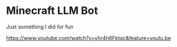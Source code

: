 # Minecraft LLM Bot

Just something I did for fun

https://www.youtube.com/watch?v=yhr4h6Fktqc&feature=youtu.be
